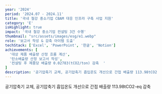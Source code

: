 ```yaml
---
year: '2024'
period: '2024.07 - 2024.11'
title: '국내 철강 중소기업 CBAM 대응 인프라 구축 사업 지원'
category: 'E'
isHighlight: true
impact: '국내 철강 중소기업 컨설팅 3건 수행'
thumbnail: "src/assets/images/esg/e1.webp"
role: '보고서 작성 & 감축 아이템 도출'
techStack: ['Excel', 'PowerPoint', '한글', 'Notion']
achievements: [
  '대상 제품 배출량 산정 흐름 계산',
  '탄소배출량 산정 보고서 작성',
  '컨설팅 후 제품당 배출량 0.02783(tCO2/ton) 감축  '
]
description: '공기압축기 교체, 공기압축기 흡입온도 개선으로 간접 배출량 113.98tCO2-eq 감축'
---
```

공기압축기 교체, 공기압축기 흡입온도 개선으로 간접 배출량 113.98tCO2-eq 감축